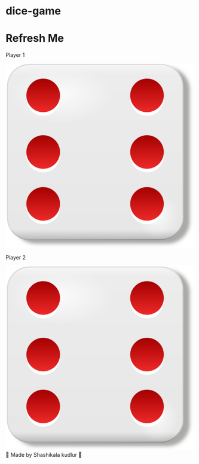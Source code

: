 # dice-game
<!DOCTYPE html>
<html lang="en" dir="ltr">

<head>
    <meta charset="utf-8">
    <title>Dicee</title>
    <link rel="stylesheet" href="style.css">
    <link href="https://fonts.googleapis.com/css?family=Indie+Flower|Lobster" rel="stylesheet">
</head>

<body>
    <div class="container">
        <h1>Refresh Me</h1>
        <div class="dice">
            <p>Player 1</p>
            <img class="img1" src="images/dice6.png">
        </div>
        <div class="dice">
            <p>Player 2</p>
            <img class="img2" src="images/dice6.png">
        </div>
    </div>
    <script src="app.js" charset="utf-8"></script>
</body>
<footer>
    🎲 Made by Shashikala kudlur 🎲
</footer>

</html>
